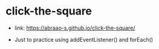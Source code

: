 # click-the-square
- link: https://abraao-s.github.io/click-the-square/

- Just to practice using addEventListener() and forEach()
